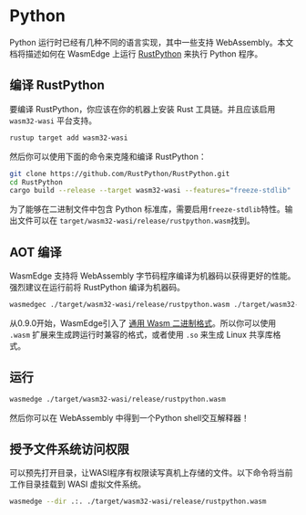 # Python

Python 运行时已经有几种不同的语言实现，其中一些支持 WebAssembly。本文档将描述如何在 WasmEdge 上运行 [RustPython](https://github.com/RustPython/RustPython) 来执行 Python 程序。

## 编译 RustPython

要编译 RustPython，你应该在你的机器上安装 Rust 工具链。并且应该启用 `wasm32-wasi` 平台支持。

```bash
rustup target add wasm32-wasi
```

然后你可以使用下面的命令来克隆和编译 RustPython：

```bash
git clone https://github.com/RustPython/RustPython.git
cd RustPython
cargo build --release --target wasm32-wasi --features="freeze-stdlib"
```

为了能够在二进制文件中包含 Python 标准库，需要启用`freeze-stdlib`特性。输出文件可以在 `target/wasm32-wasi/release/rustpython.wasm`找到。

## AOT 编译

WasmEdge 支持将 WebAssembly 字节码程序编译为机器码以获得更好的性能。强烈建议在运行前将 RustPython 编译为机器码。

```bash
wasmedgec ./target/wasm32-wasi/release/rustpython.wasm ./target/wasm32-wasi/release/rustpython.wasm
```

从0.9.0开始，WasmEdge引入了 [通用 Wasm 二进制格式](https://wasmedge.org/book/en/start/universal.html)。所以你可以使用 `.wasm` 扩展来生成跨运行时兼容的格式，或者使用 `.so` 来生成 Linux 共享库格式。

## 运行

```bash
wasmedge ./target/wasm32-wasi/release/rustpython.wasm
```

然后你可以在 WebAssembly 中得到一个Python shell交互解释器！

## 授予文件系统访问权限

可以预先打开目录，让WASI程序有权限读写真机上存储的文件。以下命令将当前工作目录挂载到 WASI 虚拟文件系统。

```bash
wasmedge --dir .:. ./target/wasm32-wasi/release/rustpython.wasm
```
